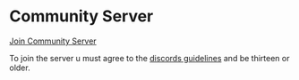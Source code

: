 # Community Server

[Join Community Server](https://discord.gg/WE43xjAxAy)

To join the server u must agree to the [discords guidelines](https://discord.com/guidelines) and be thirteen or older.


